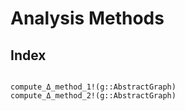# Analysis Methods

## Index

```@index
```

```@docs
compute_Δ_method_1!(g::AbstractGraph)
compute_Δ_method_2!(g::AbstractGraph)
```
